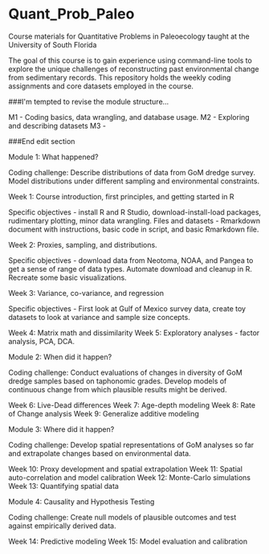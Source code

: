 # Quant_Prob_Paleo
Course materials for Quantitative Problems in Paleoecology taught at the University of South Florida

The goal of this course is to gain experience using command-line tools to explore the unique challenges of reconstructing past environmental change from sedimentary records. This repository holds the weekly coding assignments and core datasets employed in the course.

###I'm tempted to revise the module structure...

M1 - Coding basics, data wrangling, and database usage.
M2 - Exploring and describing datasets
M3 - 

###End edit section

Module 1: What happened?

Coding challenge: Describe distributions of data from GoM dredge survey. Model distributions under different sampling and environmental constraints.

Week 1: Course introduction, first principles, and getting started in R

Specific objectives - install R and R Studio, download-install-load packages, rudimentary plotting, minor data wrangling.
Files and datasets - Rmarkdown document with instructions, basic code in script, and basic Rmarkdown file.

Week 2: Proxies, sampling, and distributions.

Specific objectives - download data from Neotoma, NOAA, and Pangea to get a sense of range of data types. Automate download and cleanup in R. Recreate some basic visualizations.

Week 3: Variance, co-variance, and regression

Specific objectives - First look at Gulf of Mexico survey data, create toy datasets to look at variance and sample size concepts.

Week 4: Matrix math and dissimilarity
Week 5: Exploratory analyses - factor analysis, PCA, DCA.

Module 2: When did it happen?

Coding challenge: Conduct evaluations of changes in diversity of GoM dredge samples based on taphonomic grades. Develop models of continuous change from which plausible results might be derived.

Week 6: Live-Dead differences
Week 7: Age-depth modeling
Week 8: Rate of Change analysis
Week 9: Generalize additive modeling

Module 3: Where did it happen?

Coding challenge: Develop spatial representations of GoM analyses so far and extrapolate changes based on environmental data.

Week 10: Proxy development and spatial extrapolation
Week 11: Spatial auto-correlation and model calibration
Week 12: Monte-Carlo simulations
Week 13: Quantifying spatial data

Module 4: Causality and Hypothesis Testing

Coding challenge: Create null models of plausible outcomes and test against empirically derived data.

Week 14: Predictive modeling
Week 15: Model evaluation and calibration
